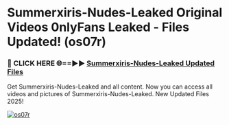 # Summerxiris-Nudes-Leaked Original Videos 0nlyFans Leaked - Files Updated! (os07r)

<h3>🔴 CLICK HERE 🌐==►► <a href="https://tinyurl.com/yc6ubb5a" rel="nofollow">Summerxiris-Nudes-Leaked Updated Files</a></h3>

Get Summerxiris-Nudes-Leaked and all content. Now you can access all videos and pictures of Summerxiris-Nudes-Leaked. New Updated Files 2025!

[![os07r](https://i.imgur.com/7eu0CRL.gif)](https://tinyurl.com/yc6ubb5a)
